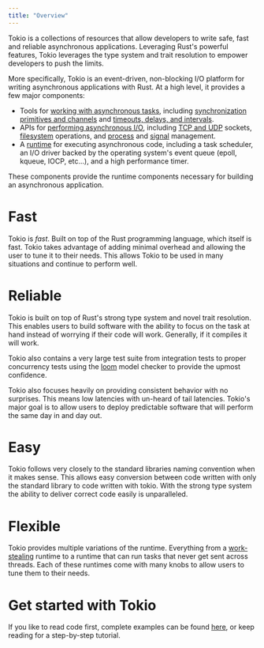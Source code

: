 ```yaml
---
title: "Overview"
---
```


Tokio is a collections of resources that allow developers to write safe, fast
and reliable asynchronous applications. Leveraging Rust's powerful features,
Tokio leverages the type system and trait resolution to empower developers to
push the limits.

More specifically, Tokio is an event-driven, non-blocking I/O platform for
writing asynchronous applications with Rust. At a high level, it provides a few
major components:

- Tools for [working with asynchronous tasks][tasks], including [synchronization
  primitives and channels][sync] and [timeouts, delays, and intervals][time].
- APIs for [performing asynchronous I/O][io], including [TCP and UDP][net]
  sockets, [filesystem][fs] operations, and [process] and [signal] management.
- A [runtime] for executing asynchronous code, including a task scheduler, an
  I/O driver backed by the operating system's event queue (epoll, kqueue, IOCP,
  etc...), and a high performance timer.

These components provide the runtime components necessary for building an
asynchronous application.

[tasks]: https://docs.rs/tokio/*/tokio/#working-with-tasks
[sync]: https://docs.rs/tokio/*/tokio/sync/index.html
[time]: https://docs.rs/tokio/*/tokio/time/index.html
[io]: https://docs.rs/tokio/*/tokio/#asynchronous-io
[net]: https://docs.rs/tokio/*/tokio/net/index.html
[fs]: https://docs.rs/tokio/*/tokio/fs/index.html
[process]: https://docs.rs/tokio/*/tokio/process/index.html
[signal]: https://docs.rs/tokio/*/tokio/signal/index.html
[runtime]: https://docs.rs/tokio/*/tokio/runtime/index.html

# Fast

Tokio is _fast_. Built on top of the Rust programming language, which itself is
fast. Tokio takes advantage of adding minimal overhead and allowing the user to
tune it to their needs. This allows Tokio to be used in many situations and
continue to perform well.

# Reliable

Tokio is built on top of Rust's strong type system and novel trait resolution.
This enables users to build software with the ability to focus on the task at
hand instead of worrying if their code will work. Generally, if it compiles it
will work.

Tokio also contains a very large test suite from integration tests to proper
concurrency tests using the [loom] model checker to provide the upmost
confidence.

Tokio also focuses heavily on providing consistent behavior with no surprises.
This means low latencies with un-heard of tail latencies. Tokio's major goal is
to allow users to deploy predictable software that will perform the same day in
and day out.

[loom]: https://github.com/tokio-rs/loom

# Easy

Tokio follows very closely to the standard libraries naming convention when it
makes sense. This allows easy conversion between code written with only the
standard library to code written with tokio. With the strong type system the
ability to deliver correct code easily is unparalleled.

# Flexible

Tokio provides multiple variations of the runtime. Everything from a
[work-stealing] runtime to a runtime that can run tasks that never get sent
across threads. Each of these runtimes come with many knobs to allow users to
tune them to their needs.

[work-stealing]: https://en.wikipedia.org/wiki/Work_stealing

# Get started with Tokio

If you like to read code first, complete examples can be found
[here](https://github.com/tokio-rs/tokio/tree/master/examples), or keep reading
for a step-by-step tutorial.
